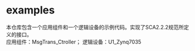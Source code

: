 # examples
本仓库包含一个应用组件和一个逻辑设备的示例代码。实现了SCA2.2.2规范所定义的接口。<br>
应用组件：MsgTrans_Ctroller；
逻辑设备：U1_Zynq7035
